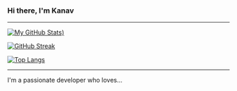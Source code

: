 ### Hi there, I'm Kanav

---

[![My GitHub Stats](https://github-readme-stats.vercel.app/api?username=kanavgoyal781&show_icons=true&theme=radical&hide=stars,issues,contribs))](https://github.com/anuraghazra/github-readme-stats)

[![GitHub Streak](https://github-readme-streak-stats.herokuapp.com/?user=kanavgoyal781&theme=radical)](https://git.io/streak-stats)

[![Top Langs](https://github-readme-stats.vercel.app/api/top-langs/?username=kanavgoyal781&layout=compact&theme=radical)](https://github.com/anuraghazra/github-readme-stats)

---

I'm a passionate developer who loves...
